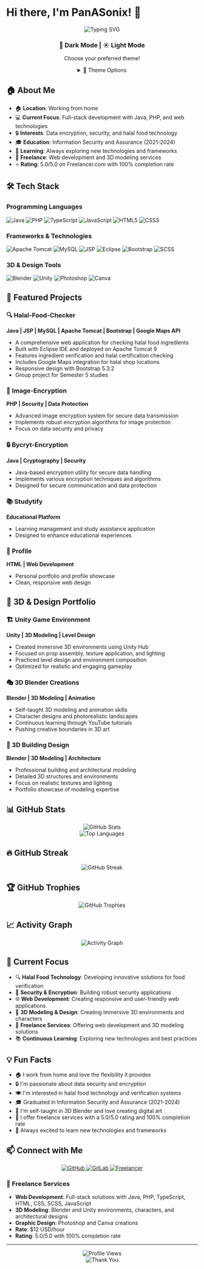 # Hi there, I'm PanASonix! 👋

<div align="center">
  <img src="https://readme-typing-svg.herokuapp.com?font=Fira+Code&pause=1000&color=2E8B57&center=true&vCenter=true&width=435&lines=Full+Stack+Developer;Java+%26+PHP+Enthusiast;Security+%26+Encryption+Expert;Always+Learning+New+Tech" alt="Typing SVG" />
</div>

<div align="center">
  <h3>🌙 Dark Mode | ☀️ Light Mode</h3>
  <p>Choose your preferred theme!</p>
  
  <details>
    <summary>🎨 Theme Options</summary>
    
    ### 🌙 Dark Mode (Current)
    - Modern dark theme with Tokyo Night colors
    - Easy on the eyes for night coding
    - Professional and sleek appearance
    - **Current theme** ✅
    
    ### ☀️ Light Mode
    - Clean and bright theme
    - Perfect for daytime viewing
    - High contrast for better readability
    - [View Light Mode Version](README_Light.md) 🔗
    
    <p><em>💡 Tip: GitHub README doesn't support live theme switching, but you can view the light mode version by clicking the link above!</em></p>
  </details>
</div>

## 🏠 About Me
- 🏠 **Location**: Working from home
- 💻 **Current Focus**: Full-stack development with Java, PHP, and web technologies
- 🔒 **Interests**: Data encryption, security, and halal food technology
- 🎓 **Education**: Information Security and Assurance (2021-2024)
- 🌱 **Learning**: Always exploring new technologies and frameworks
- 💼 **Freelance**: Web development and 3D modeling services
- ⭐ **Rating**: 5.0/5.0 on Freelancer.com with 100% completion rate

## 🛠️ Tech Stack

### Programming Languages
![Java](https://img.shields.io/badge/Java-ED8B00?style=for-the-badge&logo=java&logoColor=white)
![PHP](https://img.shields.io/badge/PHP-777BB4?style=for-the-badge&logo=php&logoColor=white)
![TypeScript](https://img.shields.io/badge/TypeScript-007ACC?style=for-the-badge&logo=typescript&logoColor=white)
![JavaScript](https://img.shields.io/badge/JavaScript-F7DF1E?style=for-the-badge&logo=javascript&logoColor=black)
![HTML5](https://img.shields.io/badge/HTML5-E34F26?style=for-the-badge&logo=html5&logoColor=white)
![CSS3](https://img.shields.io/badge/CSS3-1572B6?style=for-the-badge&logo=css3&logoColor=white)

### Frameworks & Technologies
![Apache Tomcat](https://img.shields.io/badge/Apache%20Tomcat-F8DC75?style=for-the-badge&logo=apache-tomcat&logoColor=black)
![MySQL](https://img.shields.io/badge/MySQL-00000F?style=for-the-badge&logo=mysql&logoColor=white)
![JSP](https://img.shields.io/badge/JSP-FF6B6B?style=for-the-badge&logo=java&logoColor=white)
![Eclipse](https://img.shields.io/badge/Eclipse-2C2255?style=for-the-badge&logo=eclipse&logoColor=white)
![Bootstrap](https://img.shields.io/badge/Bootstrap-563D7C?style=for-the-badge&logo=bootstrap&logoColor=white)
![SCSS](https://img.shields.io/badge/SCSS-CF649A?style=for-the-badge&logo=sass&logoColor=white)

### 3D & Design Tools
![Blender](https://img.shields.io/badge/Blender-F5792A?style=for-the-badge&logo=blender&logoColor=white)
![Unity](https://img.shields.io/badge/Unity-100000?style=for-the-badge&logo=unity&logoColor=white)
![Photoshop](https://img.shields.io/badge/Photoshop-31A8FF?style=for-the-badge&logo=adobe-photoshop&logoColor=white)
![Canva](https://img.shields.io/badge/Canva-00C4CC?style=for-the-badge&logo=canva&logoColor=white)

## 🚀 Featured Projects

### 🔍 Halal-Food-Checker
**Java | JSP | MySQL | Apache Tomcat | Bootstrap | Google Maps API**
- A comprehensive web application for checking halal food ingredients
- Built with Eclipse IDE and deployed on Apache Tomcat 9
- Features ingredient verification and halal certification checking
- Includes Google Maps integration for halal shop locations
- Responsive design with Bootstrap 5.3.2
- Group project for Semester 5 studies

### 🔐 Image-Encryption
**PHP | Security | Data Protection**
- Advanced image encryption system for secure data transmission
- Implements robust encryption algorithms for image protection
- Focus on data security and privacy

### 🔒 Bycryt-Encryption
**Java | Cryptography | Security**
- Java-based encryption utility for secure data handling
- Implements various encryption techniques and algorithms
- Designed for secure communication and data protection

### 📚 Studytify
**Educational Platform**
- Learning management and study assistance application
- Designed to enhance educational experiences

### 👤 Profile
**HTML | Web Development**
- Personal portfolio and profile showcase
- Clean, responsive web design

## 🎨 3D & Design Portfolio

### 🏗️ Unity Game Environment
**Unity | 3D Modeling | Level Design**
- Created immersive 3D environments using Unity Hub
- Focused on prop assembly, texture application, and lighting
- Practiced level design and environment composition
- Optimized for realistic and engaging gameplay

### 🎭 3D Blender Creations
**Blender | 3D Modeling | Animation**
- Self-taught 3D modeling and animation skills
- Character designs and photorealistic landscapes
- Continuous learning through YouTube tutorials
- Pushing creative boundaries in 3D art

### 🏢 3D Building Design
**Blender | 3D Modeling | Architecture**
- Professional building and architectural modeling
- Detailed 3D structures and environments
- Focus on realistic textures and lighting
- Portfolio showcase of modeling expertise

## 📊 GitHub Stats

<div align="center">
  <img src="https://github-readme-stats.vercel.app/api?username=PanASonix24434&show_icons=true&theme=tokyonight&hide_border=true&count_private=true" alt="GitHub Stats" />
</div>

<div align="center">
  <img src="https://github-readme-stats.vercel.app/api/top-langs/?username=PanASonix24434&layout=compact&theme=tokyonight&hide_border=true" alt="Top Languages" />
</div>

## 🔥 GitHub Streak

<div align="center">
  <img src="https://github-readme-streak-stats.herokuapp.com/?user=PanASonix24434&theme=tokyonight&hide_border=true" alt="GitHub Streak" />
</div>

## 🏆 GitHub Trophies

<div align="center">
  <img src="https://github-profile-trophy.vercel.app/?username=PanASonix24434&theme=tokyonight&no-frame=true&no-bg=true&margin-w=4" alt="GitHub Trophies" />
</div>

## 📈 Activity Graph

<div align="center">
  <img src="https://github-readme-activity-graph.vercel.app/graph?username=PanASonix24434&theme=tokyonight&hide_border=true" alt="Activity Graph" />
</div>

## 🎯 Current Focus

- 🔍 **Halal Food Technology**: Developing innovative solutions for food verification
- 🔐 **Security & Encryption**: Building robust security applications
- 🌐 **Web Development**: Creating responsive and user-friendly web applications
- 🎨 **3D Modeling & Design**: Creating immersive 3D environments and characters
- 💼 **Freelance Services**: Offering web development and 3D modeling solutions
- 📚 **Continuous Learning**: Exploring new technologies and best practices

## 💡 Fun Facts

- 🏠 I work from home and love the flexibility it provides
- 🔒 I'm passionate about data security and encryption
- 🍽️ I'm interested in halal food technology and verification systems
- 🎓 Graduated in Information Security and Assurance (2021-2024)
- 🎨 I'm self-taught in 3D Blender and love creating digital art
- 💼 I offer freelance services with a 5.0/5.0 rating and 100% completion rate
- 🚀 Always excited to learn new technologies and frameworks

## 📫 Connect with Me

<div align="center">
  <a href="https://github.com/PanASonix24434" target="_blank">
    <img src="https://img.shields.io/badge/GitHub-100000?style=for-the-badge&logo=github&logoColor=white" alt="GitHub" />
  </a>
  <a href="https://gitlab.com/PanASonix24434" target="_blank">
    <img src="https://img.shields.io/badge/GitLab-330F63?style=for-the-badge&logo=gitlab&logoColor=white" alt="GitLab" />
  </a>
  <a href="https://www.freelancer.com/u/mohamadnorfadzly" target="_blank">
    <img src="https://img.shields.io/badge/Freelancer-29B2FE?style=for-the-badge&logo=freelancer&logoColor=white" alt="Freelancer" />
  </a>
</div>

### 💼 Freelance Services
- **Web Development**: Full-stack solutions with Java, PHP, TypeScript, HTML, CSS, SCSS, JavaScript
- **3D Modeling**: Blender and Unity environments, characters, and architectural designs
- **Graphic Design**: Photoshop and Canva creations
- **Rate**: $12 USD/hour
- **Rating**: 5.0/5.0 with 100% completion rate

---

<div align="center">
  <img src="https://komarev.com/ghpvc/?username=PanASonix24434&style=for-the-badge&color=2E8B57" alt="Profile Views" />
</div>

<div align="center">
  <img src="https://readme-typing-svg.herokuapp.com?font=Fira+Code&pause=1000&color=2E8B57&center=true&vCenter=true&width=435&lines=Thanks+for+visiting+my+profile!;Feel+free+to+explore+my+repositories;Let's+connect+and+collaborate!" alt="Thank You" />
</div>
